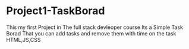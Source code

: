 # Project1-TaskBorad
This my first Project in The full stack devleoper course 
Its a Simple Task Borad That you can add tasks and remove them with time on the task 
HTML,JS,CSS
